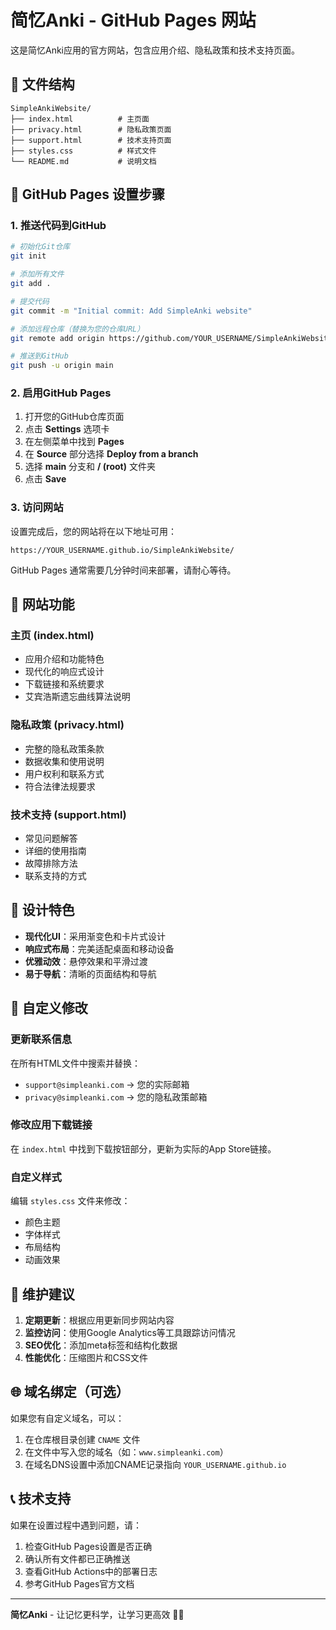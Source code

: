 # 简忆Anki - GitHub Pages 网站

这是简忆Anki应用的官方网站，包含应用介绍、隐私政策和技术支持页面。

## 📁 文件结构

```
SimpleAnkiWebsite/
├── index.html          # 主页面
├── privacy.html        # 隐私政策页面
├── support.html        # 技术支持页面
├── styles.css          # 样式文件
└── README.md           # 说明文档
```

## 🚀 GitHub Pages 设置步骤

### 1. 推送代码到GitHub

```bash
# 初始化Git仓库
git init

# 添加所有文件
git add .

# 提交代码
git commit -m "Initial commit: Add SimpleAnki website"

# 添加远程仓库（替换为您的仓库URL）
git remote add origin https://github.com/YOUR_USERNAME/SimpleAnkiWebsite.git

# 推送到GitHub
git push -u origin main
```

### 2. 启用GitHub Pages

1. 打开您的GitHub仓库页面
2. 点击 **Settings** 选项卡
3. 在左侧菜单中找到 **Pages**
4. 在 **Source** 部分选择 **Deploy from a branch**
5. 选择 **main** 分支和 **/ (root)** 文件夹
6. 点击 **Save**

### 3. 访问网站

设置完成后，您的网站将在以下地址可用：
```
https://YOUR_USERNAME.github.io/SimpleAnkiWebsite/
```

GitHub Pages 通常需要几分钟时间来部署，请耐心等待。

## 📱 网站功能

### 主页 (index.html)
- 应用介绍和功能特色
- 现代化的响应式设计
- 下载链接和系统要求
- 艾宾浩斯遗忘曲线算法说明

### 隐私政策 (privacy.html)
- 完整的隐私政策条款
- 数据收集和使用说明
- 用户权利和联系方式
- 符合法律法规要求

### 技术支持 (support.html)
- 常见问题解答
- 详细的使用指南
- 故障排除方法
- 联系支持的方式

## 🎨 设计特色

- **现代化UI**：采用渐变色和卡片式设计
- **响应式布局**：完美适配桌面和移动设备
- **优雅动效**：悬停效果和平滑过渡
- **易于导航**：清晰的页面结构和导航

## 🔧 自定义修改

### 更新联系信息
在所有HTML文件中搜索并替换：
- `support@simpleanki.com` → 您的实际邮箱
- `privacy@simpleanki.com` → 您的隐私政策邮箱

### 修改应用下载链接
在 `index.html` 中找到下载按钮部分，更新为实际的App Store链接。

### 自定义样式
编辑 `styles.css` 文件来修改：
- 颜色主题
- 字体样式
- 布局结构
- 动画效果

## 📝 维护建议

1. **定期更新**：根据应用更新同步网站内容
2. **监控访问**：使用Google Analytics等工具跟踪访问情况
3. **SEO优化**：添加meta标签和结构化数据
4. **性能优化**：压缩图片和CSS文件

## 🌐 域名绑定（可选）

如果您有自定义域名，可以：

1. 在仓库根目录创建 `CNAME` 文件
2. 在文件中写入您的域名（如：`www.simpleanki.com`）
3. 在域名DNS设置中添加CNAME记录指向 `YOUR_USERNAME.github.io`

## 📞 技术支持

如果在设置过程中遇到问题，请：

1. 检查GitHub Pages设置是否正确
2. 确认所有文件都已正确推送
3. 查看GitHub Actions中的部署日志
4. 参考GitHub Pages官方文档

---

**简忆Anki** - 让记忆更科学，让学习更高效 🧠✨
